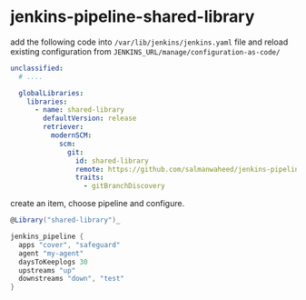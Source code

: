 # jenkins-pipeline-shared-library

add the following code into `/var/lib/jenkins/jenkins.yaml` file and reload existing configuration from `JENKINS_URL/manage/configuration-as-code/`

```yml
unclassified:
  # ....

  globalLibraries:
    libraries:
      - name: shared-library
        defaultVersion: release
        retriever:
          modernSCM:
            scm:
              git:
                id: shared-library
                remote: https://github.com/salmanwaheed/jenkins-pipeline-shared-library.git
                traits:
                  - gitBranchDiscovery
```


create an item, choose pipeline and configure.

```groovy
@Library("shared-library")_

jenkins_pipeline {
  apps "cover", "safeguard"
  agent "my-agent"
  daysToKeeplogs 30
  upstreams "up"
  downstreams "down", "test"
}
```
